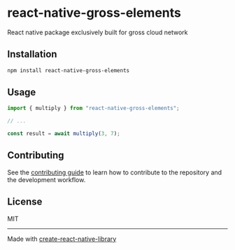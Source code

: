 # react-native-gross-elements

React native package exclusively built for gross cloud network

## Installation

```sh
npm install react-native-gross-elements
```

## Usage

```js
import { multiply } from "react-native-gross-elements";

// ...

const result = await multiply(3, 7);
```

## Contributing

See the [contributing guide](CONTRIBUTING.md) to learn how to contribute to the repository and the development workflow.

## License

MIT

---

Made with [create-react-native-library](https://github.com/callstack/react-native-builder-bob)
